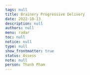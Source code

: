 ```yaml
---
tags: null
title: Brainery Progressive Delivery
date: 2022-10-13
description: null
authors: null
menu: radar
toc: null
notice: null
type: null
show_frontmatter: true
status: Assess
note: null
person: Thanh Pham
---
```


